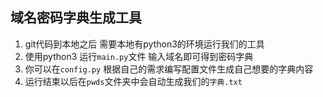 ## 域名密码字典生成工具
1. git代码到本地之后 需要本地有python3的环境运行我们的工具
2. 使用python3 运行`main.py`文件 输入域名即可得到密码字典
3. 你可以在`config.py` 根据自己的需求编写配置文件生成自己想要的字典内容
4. 运行结束以后在`pwds`文件夹中会自动生成我们的`字典.txt`
